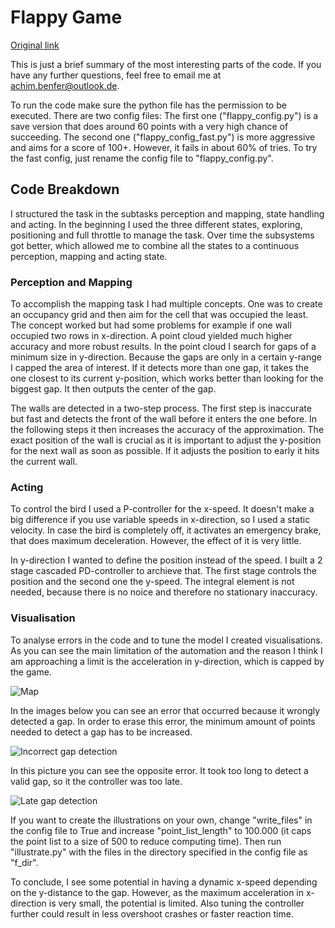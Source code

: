 # Flappy Game

[Original link](https://github.com/JohsBL/flappy_automation_test)


This is just a brief summary of the most interesting parts of the code. If you have any further questions, feel free to email me at <achim.benfer@outlook.de>.

To run the code make sure the python file has the permission to be executed. There are two config files: The first one ("flappy_config.py") is a save version that does around 60 points with a very high chance of succeeding. The second one ("flappy_config_fast.py") is more aggressive and aims for a score of 100+. However, it fails in about 60% of tries. To try the fast config, just rename the config file to "flappy_config.py".

## Code Breakdown

I structured the task in the subtasks perception and mapping, state handling and acting. In the beginning I used the three different states, exploring, positioning and full throttle to manage the task. Over time the subsystems got better, which allowed me to combine all the states to a continuous perception, mapping and acting state. 

### Perception and Mapping
To accomplish the mapping task I had multiple concepts. One was to create an occupancy grid and then aim for the cell that was occupied the least. The concept worked but had some problems for example if one wall occupied two rows in x-direction. A point cloud yielded much higher accuracy and more robust results. In the point cloud I search for gaps of a minimum size in y-direction. Because the gaps are only in a certain y-range I capped the area of interest. If it detects more than one gap, it takes the one closest to its current y-position, which works better than looking for the biggest gap. It then outputs the center of the gap. 

The walls are detected in a two-step process. The first step is inaccurate but fast and detects the front of the wall before it enters the one before. In the following steps it then increases the accuracy of the approximation. The exact position of the wall is crucial as it is important to adjust the y-position for the next wall as soon as possible. If it adjusts the position to early it hits the current wall.

### Acting
To control the bird I used a P-controller for the x-speed. It doesn't make a big difference if you use variable speeds in x-direction, so I used a static velocity. In case the bird is completely off, it activates an emergency brake, that does maximum deceleration. However, the effect of it is very little.

In y-direction I wanted to define the position instead of the speed. I built a 2 stage cascaded PD-controller to archieve that. The first stage controls the position and the second one the y-speed. The integral element is not needed, because there is no noice and therefore no stationary inaccuracy. 

### Visualisation
To analyse errors in the code and to tune the model I created visualisations. As you can see the main limitation of the automation and the reason I think I am approaching a limit is the acceleration in y-direction, which is capped by the game.

![Map](https://paper-attachments.dropbox.com/s_BAA2E558C14F7C8036E2E8CF3D61765F9827C058A70CE5AD1203D4919BF35D00_1657367975842_test-10.png)


In the images below you can see an error that occurred because it wrongly detected a gap. In order to erase this error, the minimum amount of points needed to detect a gap has to be increased.

![Incorrect gap detection](https://paper-attachments.dropbox.com/s_BAA2E558C14F7C8036E2E8CF3D61765F9827C058A70CE5AD1203D4919BF35D00_1657368068365_test-13.png)


In this picture you can see the opposite error. It took too long to detect a valid gap, so it the controller was too late. 

![Late gap detection](https://paper-attachments.dropbox.com/s_BAA2E558C14F7C8036E2E8CF3D61765F9827C058A70CE5AD1203D4919BF35D00_1657368197493_test-14.png)


If you want to create the illustrations on your own, change "write_files" in the config file to True and increase "point_list_length" to 100.000 (it caps the point list to a size of 500 to reduce computing time). Then run "illustrate.py" with the files in the directory specified in the config file as "f_dir".

To conclude, I see some potential in having a dynamic x-speed depending on the y-distance to the gap. However, as the maximum acceleration in x-direction is very small, the potential is limited. Also tuning the controller further could result in less overshoot crashes or faster reaction time.
